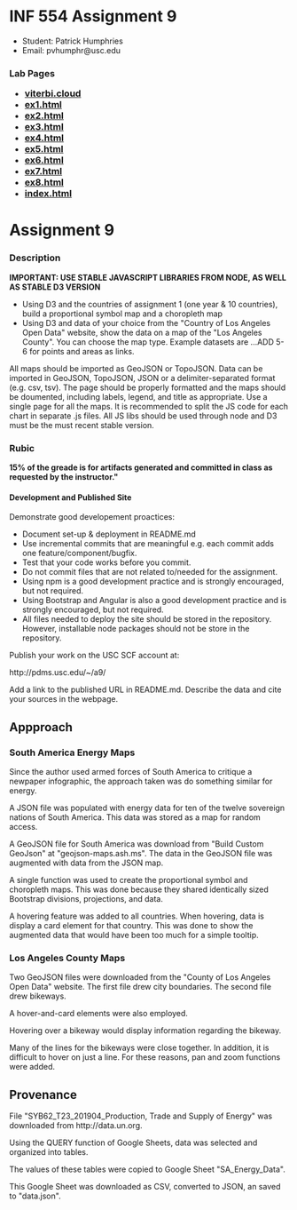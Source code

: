 <h1>INF 554 Assignment 9</h1>
<ul>
    <li>Student:  Patrick Humphries</li>
    <li>Email:  pvhumphr@usc.edu
</ul>
<h3>Lab Pages</p>
<ul>
    <li><a href="http://viterbi.cloud" target="_blank">viterbi.cloud</a></li>
    <li><a href="http://pdms.usc.edu/~pvhumphr/a9/ex1.html" target="_blank">ex1.html</a></li>
    <li><a href="http://pdms.usc.edu/~pvhumphr/a9/ex2.html" target="_blank">ex2.html</a></li>
    <li><a href="http://pdms.usc.edu/~pvhumphr/a9/ex3.html" target="_blank">ex3.html</a></li>
    <li><a href="http://pdms.usc.edu/~pvhumphr/a9/ex4.html" target="_blank">ex4.html</a></li>
    <li><a href="http://pdms.usc.edu/~pvhumphr/a9/ex5.html" target="_blank">ex5.html</a></li>
    <li><a href="http://pdms.usc.edu/~pvhumphr/a9/ex6.html" target="_blank">ex6.html</a></li>
    <li><a href="http://pdms.usc.edu/~pvhumphr/a9/ex7.html" target="_blank">ex7.html</a></li>
    <li><a href="http://pdms.usc.edu/~pvhumphr/a9/ex8.html" target="_blank">ex8.html</a></li>
    <li><a href="http://pdms.usc.edu/~pvhumphr/a9/index.html" target="_blank">index.html</a></li>
</ul>
<h1>Assignment 9</h1>
<h3>Description</h3>
<p style="font-weight:bold">IMPORTANT:  USE STABLE JAVASCRIPT LIBRARIES FROM NODE, AS WELL AS STABLE D3 VERSION</p>
<ul>
    <li>Using D3 and the countries of assignment 1 (one year & 10 countries), build a proportional symbol map and a choropleth map</li>
    <li>Using D3 and data of your choice from the "Country of Los Angeles Open Data" website, 
        show the data on a map of the "Los Angeles County".  
        You can choose the map type.  Example datasets are ...ADD 5-6 for points and areas as links.</li>
</ul>
    <p>All maps should be imported as GeoJSON or TopoJSON.  
        Data can be imported in GeoJSON, TopoJSON, JSON or a delimiter-separated format (e.g. csv, tsv).  
        The page should be properly formatted and the maps should be doumented, including labels, legend, and title as appropriate.  
        Use a single page for all the maps.  
        It is recommended to split the JS code for each chart in separate .js files.  
        All JS libs should be used through node and D3 must be the must recent stable version.</p>
<h3>Rubic</h3>
<p style="font-weight:bold">15% of the greade is for artifacts generated and committed in class as requested by the instructor."</p>
<h4>Development and Published Site</h4>
<p>Demonstrate good developement proactices:</p>
<ul>
    <li>Document set-up & deployment in README.md</li>
    <li>Use incremental commits that are meaningful e.g. each commit adds one feature/component/bugfix.</li>
    <li>Test that your code works before you commit.</li>
    <li>Do not commit files that are not related to/needed for the assignment.</li>
    <li>Using npm is a good development practice and is strongly encouraged, but not required.</li>
    <li>Using Bootstrap and Angular is also a good development practice and is strongly encouraged, but not required.</li>
    <li>All files needed to deploy the site should be stored in the repository.  
        However, installable node packages should not be store in the repository.</li>
</ul>
<p>Publish your work on the USC SCF account at:</p>
<p>http://pdms.usc.edu/~<username>/a9/</p>
<p>Add a link to the published URL in README.md.  Describe the data and cite your sources in the webpage.</p>
<h2>Appproach</h2>
<h3>South America Energy Maps</h3>
<p>Since the author used armed forces of South America to critique a newpaper infographic, 
    the approach taken was do something similar for energy.</p>
<p>A JSON file was populated with energy data for ten of the twelve sovereign nations of South America.  
    This data was stored as a map for random access.</p>
<p>A GeoJSON file for South America was download from "Build Custom GeoJson" at "geojson-maps.ash.ms".  
    The data in the GeoJSON file was augmented with data from the JSON map.</p>
<p>A single function was used to create the proportional symbol and choropleth maps.  
    This was done because they shared identically sized Bootstrap divisions, projections, and data.</p>
<p>A hovering feature was added to all countries.  
    When hovering, data is display a card element for that country.  
    This was done to show the augmented data that would have been too much for a simple tooltip.</p>
<h3>Los Angeles County Maps</h3>
<p>Two GeoJSON files were downloaded from the "County of Los Angeles Open Data" website.  
    The first file drew city boundaries.  The second file drew bikeways.</p>
<p>A hover-and-card elements were also employed.  
<p>Hovering over a bikeway would display information regarding the bikeway.</p>
<p>Many of the lines for the bikeways were close together.  
    In addition, it is difficult to hover on just a line.  
    For these reasons, pan and zoom functions were added.</p>
<h2>Provenance</h2>
<p>File "SYB62_T23_201904_Production, Trade and Supply of Energy" was downloaded from http://data.un.org.</p>
<p>Using the QUERY function of Google Sheets, data was selected and organized into tables.</p>
<p>The values of these tables were copied to Google Sheet "SA_Energy_Data".</p>
<p>This Google Sheet was downloaded as CSV, converted to JSON, an saved to "data.json".</p>


